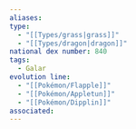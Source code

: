 ```yaml
---
aliases: 
type:
  - "[[Types/grass|grass]]"
  - "[[Types/dragon|dragon]]"
national dex number: 840
tags:
  - Galar
evolution line:
  - "[[Pokémon/Flapple]]"
  - "[[Pokémon/Appletun]]"
  - "[[Pokémon/Dipplin]]"
associated: 
---
```

